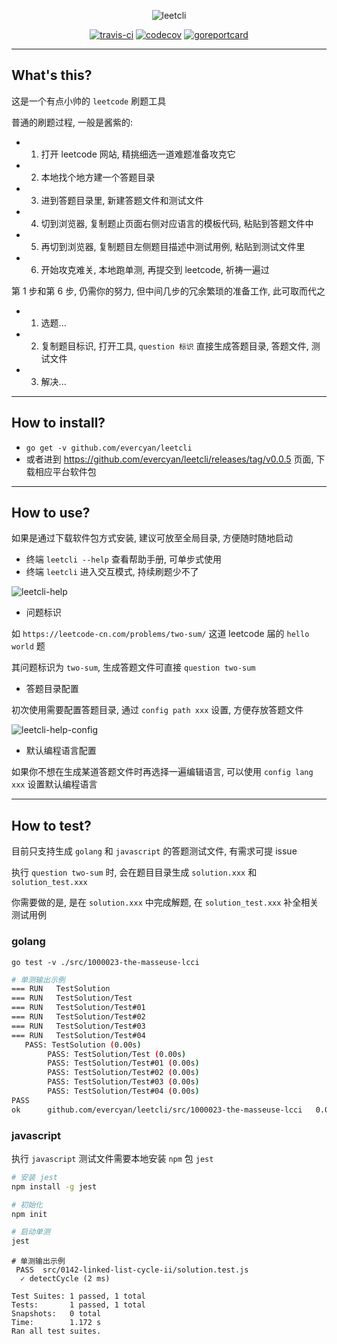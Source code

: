 <div align="center">

![leetcli](https://raw.githubusercontent.com/evercyan/cantor/master/resource/69/69f055fa7ccfe73114bf6608a2789d8f.png)

[![travis-ci](https://www.travis-ci.org/evercyan/leetcli.svg?branch=master)](https://www.travis-ci.org/evercyan/leetcli)
[![codecov](https://codecov.io/gh/evercyan/leetcli/branch/master/graph/badge.svg?token=RbJTUtAlvl)](https://codecov.io/gh/evercyan/leetcli)
[![goreportcard](https://goreportcard.com/badge/github.com/evercyan/leetcli)](https://goreportcard.com/report/github.com/evercyan/leetcli)

</div>

---

## What's this?

这是一个有点小帅的 `leetcode` 刷题工具

普通的刷题过程, 一般是酱紫的:

- 1. 打开 leetcode 网站, 精挑细选一道难题准备攻克它
- 2. 本地找个地方建一个答题目录
- 3. 进到答题目录里, 新建答题文件和测试文件
- 4. 切到浏览器, 复制题止页面右侧对应语言的模板代码, 粘贴到答题文件中
- 5. 再切到浏览器, 复制题目左侧题目描述中测试用例, 粘贴到测试文件里
- 6. 开始攻克难关, 本地跑单测, 再提交到 leetcode, 祈祷一遍过

第 1 步和第 6 步, 仍需你的努力, 但中间几步的冗余繁琐的准备工作, 此可取而代之

- 1. 选题...
- 2. 复制题目标识, 打开工具, `question 标识` 直接生成答题目录, 答题文件, 测试文件
- 3. 解决...

---

## How to install?

- `go get -v github.com/evercyan/leetcli`
- 或者进到 https://github.com/evercyan/leetcli/releases/tag/v0.0.5 页面, 下载相应平台软件包

---

## How to use?

如果是通过下载软件包方式安装, 建议可放至全局目录, 方便随时随地启动

- 终端 `leetcli --help` 查看帮助手册, 可单步式使用
- 终端 `leetcli` 进入交互模式, 持续刷题少不了

![leetcli-help](https://raw.githubusercontent.com/evercyan/cantor/master/resource/fb/fb9d9228546d63375b4522cbd55806ea.png)

- 问题标识

如 `https://leetcode-cn.com/problems/two-sum/` 这道 leetcode 届的 `hello world` 题

其问题标识为 `two-sum`, 生成答题文件可直接 `question two-sum`

- 答题目录配置

初次使用需要配置答题目录, 通过 `config path xxx` 设置, 方便存放答题文件

![leetcli-help-config](https://raw.githubusercontent.com/evercyan/cantor/master/resource/aa/aafaa8f1330bb715116939be9e8ff834.png)

- 默认编程语言配置

如果你不想在生成某道答题文件时再选择一遍编辑语言, 可以使用 `config lang xxx` 设置默认编程语言

---

## How to test?

目前只支持生成 `golang` 和 `javascript` 的答题测试文件, 有需求可提 issue

执行 `question two-sum` 时, 会在题目目录生成 `solution.xxx` 和 `solution_test.xxx`

你需要做的是, 是在 `solution.xxx` 中完成解题, 在 `solution_test.xxx` 补全相关测试用例

### golang

`go test -v ./src/1000023-the-masseuse-lcci`

```sh
# 单测输出示例
=== RUN   TestSolution
=== RUN   TestSolution/Test
=== RUN   TestSolution/Test#01
=== RUN   TestSolution/Test#02
=== RUN   TestSolution/Test#03
=== RUN   TestSolution/Test#04
   PASS: TestSolution (0.00s)
        PASS: TestSolution/Test (0.00s)
        PASS: TestSolution/Test#01 (0.00s)
        PASS: TestSolution/Test#02 (0.00s)
        PASS: TestSolution/Test#03 (0.00s)
        PASS: TestSolution/Test#04 (0.00s)
PASS
ok  	github.com/evercyan/leetcli/src/1000023-the-masseuse-lcci	0.012s
```

### javascript

执行 `javascript` 测试文件需要本地安装 `npm` 包 `jest`

```sh
# 安装 jest
npm install -g jest

# 初始化
npm init

# 启动单测
jest
```

```
# 单测输出示例
 PASS  src/0142-linked-list-cycle-ii/solution.test.js
  ✓ detectCycle (2 ms)

Test Suites: 1 passed, 1 total
Tests:       1 passed, 1 total
Snapshots:   0 total
Time:        1.172 s
Ran all test suites.
```
